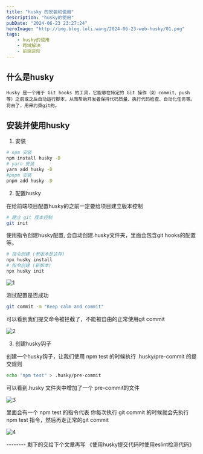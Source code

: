 ```yaml
---
title: "husky 的安装和使用"
description: "husky的使用"
pubDate: "2024-06-23 23:27:24"
heroImage: "http://img.blog.loli.wang/2024-06-23-web-husky/01.png"
tags:
    - husky的使用
    - 跨域解决
    - 前端进阶
---
```



## 什么是husky

    Husky 是一个用于 Git hooks 的工具，它能够在特定的 Git 操作（如 commit、push 等）之前或之后自动运行脚本，从而帮助开发者保持代码质量、执行代码检查、自动化任务等。将白了，用来约束git的。

## 安装并使用husky

1. 安装

``` bash
# npm 安装
npm install husky -D
# yarn 安装
yarn add husky -D
#pnpm 安装 
pnpm add husky -D
```

2. 配置husky

在给前端项目配置husky的之前一定要给项目建立版本控制

```bash
# 建立 git 版本控制
git init

```

使用指令创建husky配置, 会自动创建.husky文件夹，里面会包含git hooks的配置等。

```bash
# 指令创建 (老版本是这样)
npx husky install
# 指令创建 (新版本)
npx husky init

```

![1](http://img.blog.loli.wang/2024-06-23-web-husky/01.png)


测试配置是否成功

``` bash
git commit -m "Keep calm and commit"
```
 
可以看到我们提交命令被拦截了，不能被自由的正常使用git commit

![2](http://img.blog.loli.wang/2024-06-23-web-husky/02.png)


3. 创建husky钩子

创建一个husky钩子，让我们使用 npm test 的时候执行 .husky/pre-commit 的提交规则

```bash
echo "npm test" > .husky/pre-commit
```

可以看到.husky 文件夹中增加了一个 pre-commit的文件

![3](http://img.blog.loli.wang/2024-06-23-web-husky/03.png)

里面会有一个 npm test 的指令代表 你每次执行 git commit 的时候就会先执行 npm test 指令，然后再走正常的git commit

![4](http://img.blog.loli.wang/2024-06-23-web-husky/04.png)


-------- 剩下的交给下个文章再写 《使用husky提交代码时使用eslint检测代码》
